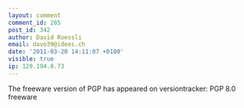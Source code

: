 ```yaml
---
layout: comment
comment_id: 285
post_id: 342
author: David Roessli
email: davo39@idees.ch
date: '2011-03-20 14:11:07 +0100'
visible: true
ip: 129.194.8.73
---
```

The freeware version of PGP has appeared on versiontracker: PGP 8.0 freeware
